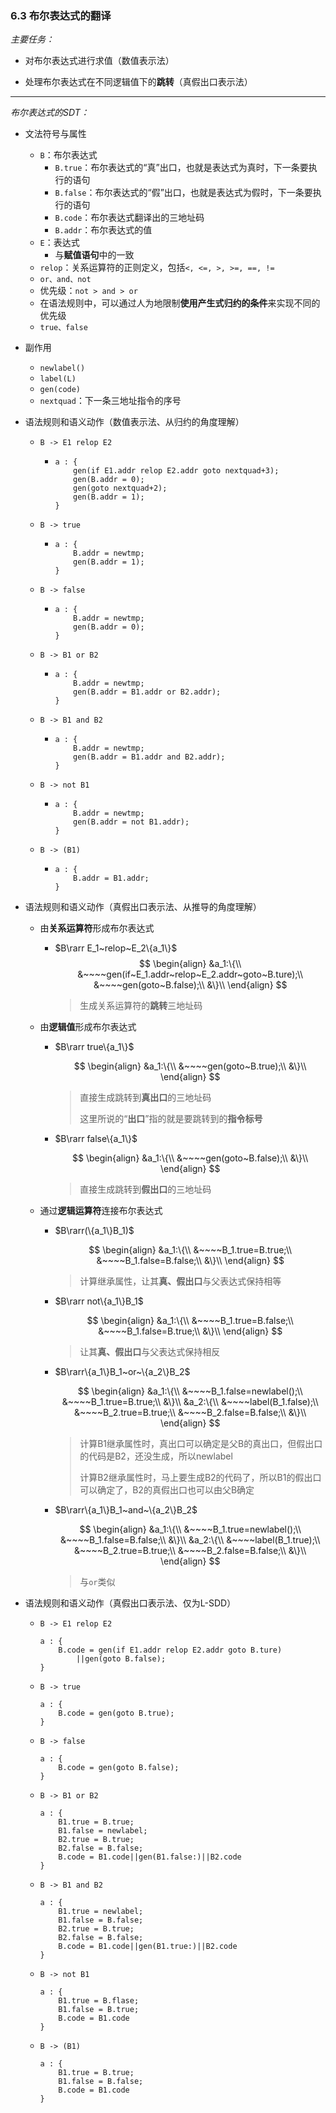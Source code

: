 ### 6.3 布尔表达式的翻译

*主要任务：*

-   对布尔表达式进行求值（数值表示法）

-   处理布尔表达式在不同逻辑值下的**跳转**（真假出口表示法）

---

*布尔表达式的SDT：*

-   文法符号与属性
    -   `B`：布尔表达式
        -   `B.true`：布尔表达式的“真”出口，也就是表达式为真时，下一条要执行的语句
        -   `B.false`：布尔表达式的“假”出口，也就是表达式为假时，下一条要执行的语句
        -   `B.code`：布尔表达式翻译出的三地址码
        -   `B.addr`：布尔表达式的值
    -   `E`：表达式
        -   与**赋值语句**中的一致
    -   `relop`：关系运算符的正则定义，包括`<, <=, >, >=, ==, !=`
    -   `or、and、not`
    -   优先级：`not > and > or`
    -   在语法规则中，可以通过人为地限制**使用产生式归约的条件**来实现不同的优先级
    -   `true、false`

-   副作用
    -   `newlabel()`
    -   `label(L)`
    -   `gen(code)`
    -   `nextquad`：下一条三地址指令的序号

-   语法规则和语义动作（数值表示法、从归约的角度理解）
    -   `B -> E1 relop E2`
        -   ```Plain
            a : {
                gen(if E1.addr relop E2.addr goto nextquad+3);
                gen(B.addr = 0);
                gen(goto nextquad+2);
                gen(B.addr = 1);
            }
            ```
    -   `B -> true`
        -   ```Plain
            a : {
                B.addr = newtmp;
                gen(B.addr = 1);
            }
            ```
    -   `B -> false`
        -   ```Plain
            a : {
                B.addr = newtmp;
                gen(B.addr = 0);
            }
            ```
    -   `B -> B1 or B2`
        -   ```Plain
            a : {
                B.addr = newtmp;
                gen(B.addr = B1.addr or B2.addr);
            }
            ```
    -   `B -> B1 and B2`
        -   ```Plain
            a : {
                B.addr = newtmp;
                gen(B.addr = B1.addr and B2.addr);
            }
            ```
    -   `B -> not B1`
        -   ```Plain
            a : {
                B.addr = newtmp;
                gen(B.addr = not B1.addr);
            }
            ```
    -   `B -> (B1)`
        -   ```Plain
            a : {
                B.addr = B1.addr;
            }
            ```

-   语法规则和语义动作（真假出口表示法、从推导的角度理解）

    -   由**关系运算符**形成布尔表达式

        -   $B\rarr E_1~relop~E_2\{a_1\}$
            $$
            \begin{align} &a_1:\{\\ &~~~~gen(if~E_1.addr~relop~E_2.addr~goto~B.ture);\\ &~~~~gen(goto~B.false);\\ &\}\\ \end{align}
            $$
            
            >   生成关系运算符的**跳转**三地址码

    -   由**逻辑值**形成布尔表达式

        -   $B\rarr true\{a_1\}$

            $$
            \begin{align} &a_1:\{\\ &~~~~gen(goto~B.true);\\ &\}\\ \end{align}
            $$

            >   直接生成跳转到**真出口**的三地址码
            >
            >   这里所说的“**出口**”指的就是要跳转到的**指令标号**

        -   $B\rarr false\{a_1\}$

            $$
            \begin{align} &a_1:\{\\ &~~~~gen(goto~B.false);\\ &\}\\ \end{align}
            $$
            
            >   直接生成跳转到**假出口**的三地址码

    -   通过**逻辑运算符**连接布尔表达式

        -   $B\rarr(\{a_1\}B_1)$

            $$
            \begin{align} &a_1:\{\\ &~~~~B_1.true=B.true;\\ &~~~~B_1.false=B.false;\\ &\}\\ \end{align}
            $$

            >   计算继承属性，让其**真、假出口**与父表达式保持相等

        -   $B\rarr not\{a_1\}B_1$

            $$
            \begin{align} &a_1:\{\\ &~~~~B_1.true=B.false;\\ &~~~~B_1.false=B.true;\\ &\}\\ \end{align}
            $$

            >   让其**真、假出口**与父表达式保持相反

        -   $B\rarr\{a_1\}B_1~or~\{a_2\}B_2$
        
            $$
            \begin{align} &a_1:\{\\ &~~~~B_1.false=newlabel();\\ &~~~~B_1.true=B.true;\\ &\}\\ &a_2:\{\\ &~~~~label(B_1.false);\\ &~~~~B_2.true=B.true;\\ &~~~~B_2.false=B.false;\\ &\}\\ \end{align}
            $$

            >   计算B1继承属性时，真出口可以确定是父B的真出口，但假出口的代码是B2，还没生成，所以newlabel
            >
            >   计算B2继承属性时，马上要生成B2的代码了，所以B1的假出口可以确定了，B2的真假出口也可以由父B确定
        
        -   $B\rarr\{a_1\}B_1~and~\{a_2\}B_2$
        
            $$
            \begin{align} &a_1:\{\\ &~~~~B_1.true=newlabel();\\ &~~~~B_1.false=B.false;\\ &\}\\ &a_2:\{\\ &~~~~label(B_1.true);\\ &~~~~B_2.true=B.true;\\ &~~~~B_2.false=B.false;\\ &\}\\ \end{align}
            $$
            
            >   与`or`类似

-   语法规则和语义动作（真假出口表示法、仅为L-SDD）
    -   `B -> E1 relop E2`
        ```
        a : {
            B.code = gen(if E1.addr relop E2.addr goto B.ture)
                ||gen(goto B.false);
        }
        ```
    -   `B -> true`
        ```
        a : {
            B.code = gen(goto B.true);
        }
        ```
    -   `B -> false`
        ```
        a : {
            B.code = gen(goto B.false);
        }
        ```
    -   `B -> B1 or B2`
        ```
        a : {
            B1.true = B.true;
            B1.false = newlabel;
            B2.true = B.true;
            B2.false = B.false;
            B.code = B1.code||gen(B1.false:)||B2.code
        }
        ```
    -   `B -> B1 and B2`
        ```
        a : {
            B1.true = newlabel;
            B1.false = B.false;
            B2.true = B.true;
            B2.false = B.false;
            B.code = B1.code||gen(B1.true:)||B2.code
        }
        ```
    -   `B -> not B1`
        ```
        a : {
            B1.true = B.flase;
            B1.false = B.true;
            B.code = B1.code
        }
        ```
    -   `B -> (B1)`
        ```
        a : {
            B1.true = B.true;
            B1.false = B.false;
            B.code = B1.code
        }
        ```
        
        

